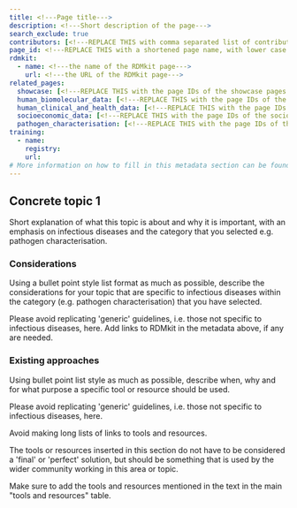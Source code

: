 ```yaml
---
title: <!---Page title--->
description: <!---Short description of the page--->
search_exclude: true
contributors: [<!---REPLACE THIS with comma separated list of contributors--->]
page_id: <!---REPLACE THIS with a shortened page name, with lower case letters and spaces, or an acronym in upper and lower case letters--->
rdmkit:
  - name: <!---the name of the RDMkit page--->
    url: <!---the URL of the RDMkit page--->
related_pages: 
  showcase: [<!---REPLACE THIS with the page IDs of the showcase pages that you want to list here as related pages--->]
  human_biomolecular_data: [<!---REPLACE THIS with the page IDs of the human_biomolecular_data pages that you want to list here as related pages--->]
  human_clinical_and_health_data: [<!---REPLACE THIS with the page IDs of the human_clinical_and_health_data pages that you want to list here as related pages--->]
  socioeconomic_data: [<!---REPLACE THIS with the page IDs of the socioeconomic_data pages that you want to list here as related pages--->]
  pathogen_characterisation: [<!---REPLACE THIS with the page IDs of the pathogen_characterisation pages that you want to list here as related pages--->]
training:
  - name:
    registry:
    url:
# More information on how to fill in this metadata section can be found here https://www.infectious-diseases-toolkit.org/contribute/page_metadata
---
```


## Concrete topic 1 

<!-- Example: Metadata harmonisation-->

Short explanation of what this topic is about and why it is important, with an emphasis on infectious diseases and the category that you selected e.g. pathogen characterisation.

### Considerations

Using a bullet point style list format as much as possible, describe the considerations for your topic that are specific to infectious diseases within the category (e.g. pathogen characterisation) that you have selected.

Please avoid replicating 'generic' guidelines, i.e. those not specific to infectious diseases, here. Add links to RDMkit in the metadata above, if any are needed. 

### Existing approaches 

<!-- do not delete this heading and write your text below it -->

Using bullet point list style as much as possible, describe when, why and for what purpose a specific tool or resource should be used.

Please avoid replicating 'generic' guidelines, i.e. those not specific to infectious diseases, here.

Avoid making long lists of links to tools and resources.

The tools or resources inserted in this section do not have to be considered a 'final' or 'perfect' solution, but should be something that is used by the wider community working in this area or topic.

Make sure to add the tools and resources mentioned in the text in the main "tools and resources" table.


